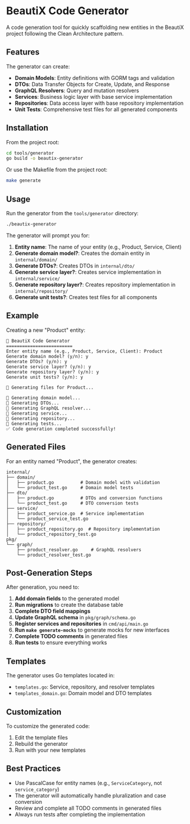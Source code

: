 # BeautiX Code Generator

A code generation tool for quickly scaffolding new entities in the BeautiX project following the Clean Architecture pattern.

## Features

The generator can create:
- **Domain Models**: Entity definitions with GORM tags and validation
- **DTOs**: Data Transfer Objects for Create, Update, and Response
- **GraphQL Resolvers**: Query and mutation resolvers
- **Services**: Business logic layer with base service implementation
- **Repositories**: Data access layer with base repository implementation
- **Unit Tests**: Comprehensive test files for all generated components

## Installation

From the project root:

```bash
cd tools/generator
go build -o beautix-generator
```

Or use the Makefile from the project root:

```bash
make generate
```

## Usage

Run the generator from the `tools/generator` directory:

```bash
./beautix-generator
```

The generator will prompt you for:
1. **Entity name**: The name of your entity (e.g., Product, Service, Client)
2. **Generate domain model?**: Creates the domain entity in `internal/domain/`
3. **Generate DTOs?**: Creates DTOs in `internal/dto/`
4. **Generate service layer?**: Creates service implementation in `internal/service/`
5. **Generate repository layer?**: Creates repository implementation in `internal/repository/`
6. **Generate unit tests?**: Creates test files for all components

## Example

Creating a new "Product" entity:

```
🚀 BeautiX Code Generator
=========================
Enter entity name (e.g., Product, Service, Client): Product
Generate domain model? (y/n): y
Generate DTOs? (y/n): y
Generate service layer? (y/n): y
Generate repository layer? (y/n): y
Generate unit tests? (y/n): y

🔨 Generating files for Product...

📝 Generating domain model...
📝 Generating DTOs...
📝 Generating GraphQL resolver...
📝 Generating service...
📝 Generating repository...
📝 Generating tests...
✅ Code generation completed successfully!
```

## Generated Files

For an entity named "Product", the generator creates:

```
internal/
├── domain/
│   ├── product.go          # Domain model with validation
│   └── product_test.go     # Domain model tests
├── dto/
│   ├── product.go          # DTOs and conversion functions
│   └── product_test.go     # DTO conversion tests
├── service/
│   ├── product_service.go  # Service implementation
│   └── product_service_test.go
├── repository/
│   ├── product_repository.go  # Repository implementation
│   └── product_repository_test.go
pkg/
└── graph/
    ├── product_resolver.go     # GraphQL resolvers
    └── product_resolver_test.go
```

## Post-Generation Steps

After generation, you need to:

1. **Add domain fields** to the generated model
2. **Run migrations** to create the database table
3. **Complete DTO field mappings**
4. **Update GraphQL schema** in `pkg/graph/schema.go`
5. **Register services and repositories** in `cmd/api/main.go`
6. **Run `make generate-mocks`** to generate mocks for new interfaces
7. **Complete TODO comments** in generated files
8. **Run tests** to ensure everything works

## Templates

The generator uses Go templates located in:
- `templates.go`: Service, repository, and resolver templates
- `templates_domain.go`: Domain model and DTO templates

## Customization

To customize the generated code:
1. Edit the template files
2. Rebuild the generator
3. Run with your new templates

## Best Practices

- Use PascalCase for entity names (e.g., `ServiceCategory`, not `service_category`)
- The generator will automatically handle pluralization and case conversion
- Review and complete all TODO comments in generated files
- Always run tests after completing the implementation